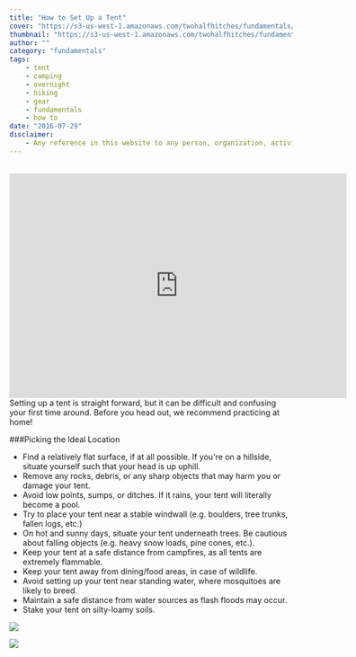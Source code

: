 ```yaml
---
title: "How to Set Up a Tent"
cover: "https://s3-us-west-1.amazonaws.com/twohalfhitches/fundamentals/tent-setup/5J8A8643.jpg"
thumbnail: "https://s3-us-west-1.amazonaws.com/twohalfhitches/fundamentals/tent-setup/5J8A8643.jpg"
author: ""
category: "fundamentals"
tags:
    - tent
    - camping
    - overnight
    - hiking
    - gear
    - fundamentals
    - how to
date: "2016-07-29"
disclaimer:
    - Any reference in this website to any person, organization, activity, product, or service related to such person or organization, or any linkages from this web site to the web site of another party, do not constitute or imply the endorsement, recommendation, or favoring of Two Half-Hitches.
---
```

<br>

<iframe title="video" src="https://www.youtube.com/embed/UCzegdTxbXU" width="600" height="400" frameBorder="0" allowFullScreen></iframe>

<br>
Setting up a tent is straight forward, but it can be difficult and confusing your first time around. Before you head out, we recommend practicing at home!

###Picking the Ideal Location

- Find a relatively flat surface, if at all possible. If you're on a hillside, situate yourself such that your head is up uphill.
- Remove any rocks, debris, or any sharp objects that may harm you or damage your tent.
- Avoid low points, sumps, or ditches. If it rains, your tent will literally become a pool.
- Try to place your tent near a stable windwall (e.g. boulders, tree trunks, fallen logs, etc.)
- On hot and sunny days, situate your tent underneath trees. Be cautious about falling objects (e.g. heavy snow loads, pine cones, etc.).
- Keep your tent at a safe distance from campfires, as all tents are extremely flammable.
- Keep your tent away from dining/food areas, in case of wildlife.
- Avoid setting up your tent near standing water, where mosquitoes are likely to breed.
- Maintain a safe distance from water sources as flash floods may occur.
- Stake your tent on silty-loamy soils.

![](https://s3-us-west-1.amazonaws.com/twohalfhitches/fundamentals/tent-setup/5J8A8600.jpg)

![](https://s3-us-west-1.amazonaws.com/twohalfhitches/fundamentals/tent-setup/5J8A8601.jpg)
